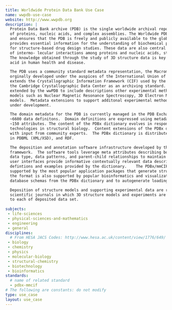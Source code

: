 ```yaml
---
title: Worldwide Protein Data Bank Use Case
name: wwpdb-use-case
website: http://www.wwpdb.org
description: |
  Protein Data Bank archive (PDB) is the single worldwide archival repository of information about the 3D structures 
  of proteins, nucleic acids, and complex assemblies. The Worldwide PDB (wwPDB) organization manages the PDB archive 
  and ensures that the PDB is freely and publicly available to the global community.  The structure data in the PDB
  provides essential information for the understanding of biochemical processes and are critical data
  for structure-based drug design studies. These data are also central to the understanding the energetics
  of intermo- lecular interactions among proteins and nucleic acids, structure classification and structure prediction.
  The knowledge obtained through the study of 3D structure data is key to deducing the role of a protein or nucleic
  acid in human health and disease. 

  The PDB uses a community standard metadata representation, the Macromolecular Crystallographic Information Framework (mmCIF),
  orginally developed under the auspices of the International Union of Crystallography (IUCr). This representation
  extends the Crystallographic Information Framework (CIF) used by the IUCr as an electronic publication vehicle and by
  the Cambridge Crystallographic Data Center as an archiving standard.   The mmCIF standard was and subsequently
  extended by the wwPDB to include descriptions other experimental methods that produce 3D macromolecular structure
  models such as Nuclear Magnetic Resonance Spectroscopy, 3D Electron Microscopy and Tomography, and purely computational
  models.  Metadata extensions to support additonal experimental methods, hybrid and integrative methods are
  under development.

  The domain metadata for the PDB is currently managed in the PDB Exchange Data Dictionary (PDBx) which contains
  ~6600 data definitons.  Domain definitions are expressed using metadata framework containing
  ~150 attributes. The content of the PDBx dictionary evolves in response rapid developments methods and
  technologies in structural biology.  Content extensions of the PDBx dictionary are  managed by the wwPDB
  with input from community experts.  The PDBx dictionary is distributed in the in the original CIF syntax,
  in PDBML (XML/XSD), and RDF.

  The deposition and annotation software infrastructure developed by the wwPDB is built on the PDBx/mmCIF metadata
  framework.  The software tools leverage meta attributes describing boundary values, controlled vocabularies,
  data type, data patterns, and parent-child relationships to maintain data consistency.   Deposition and annotation
  user interfaces provide informative contextually relevant data descriptions taking advantage of semantic
  defintions and examples provided by the dictionary.    The PDBx/mmCIF data format is well
  supported by the most popular application packages that generate structure data for PDB deposition, and
  the format is also supported by popular bioinformatics and visualization tools. Tools are also available to build
  database schemas from the PDBx dictionary and to autogenerate loading tools for PDB structure entries. 

  Deposition of structure models and supporting experimental data are requirements for publication in the majority of
  scientific journals in which 3D structure models and experiments are reported.   The PDB also assigns DOIs
  to each of deposited data set.
 
subjects:
 - life-sciences
 - physical-sciences-and-mathematics
 - engineering
 - general
disciplines:
  # From HESA JACS Codes: http://www.hesa.ac.uk/content/view/1776/649/
 - biology
 - chemistry
 - physics
 - molecular-biology
 - structural-chemistry
 - biotechnology
 - bioinformatics
standards:
  # name of related standard
  - pdbx-mmcif
# The following are constants: do not modify
type: use_case
layout: use_case
---
```

